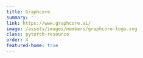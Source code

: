 ```yaml
---
title: Graphcore
summary: ''
link: https://www.graphcore.ai/
image: /assets/images/members/graphcore-logo.svg
class: pytorch-resource
order: 4
featured-home: true
---
```

